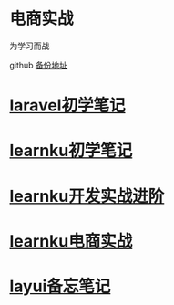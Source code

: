 # 电商实战

为学习而战

github [备份地址](https://github.com/xushinongpin/laravel-shop)

# [**laravel初学笔记**](https://laravel.lvtian.vip)  

# [learnku初学笔记](https://learnku.lvtian.vip/)

# [learnku开发实战进阶](https://learnku-2.ilvtian.vip/)

# [learnku电商实战 ](https://learnku-shop.ilvtian.vip/)

# [layui备忘笔记](https://layui.lvtian.vip/)



